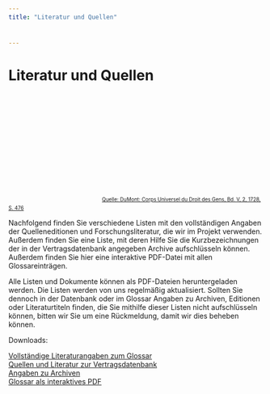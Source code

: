 ```yaml
---
title: "Literatur und Quellen"


---
```


<h1> Literatur und Quellen </h1>

<html>
  <head>
    <style>
      .center-cropped {
        width: 800px;
        height: 200px;
        background-image: url('/lit.jpg');
        background-position: center center;
        background-repeat: no-repeat;
        overflow: hidden;
      }
      .center-cropped img {
        min-height: 100%;
        min-width: 100%;
        opacity: 0;
      }
    </style>
  </head>
  <body>
    <div class="center-cropped">
      <img src="lit.jpg" /></div>
      <a href="https://www.digitale-sammlungen.de/de/view/bsb10491322?page=,1"><div style="text-indent:185px;"><font size="-3">Quelle: DuMont: Corps Universel du Droit des Gens, Bd. V, 2, 1728, S. 476</font></div> </a>
  </body>
</html>



Nachfolgend finden Sie verschiedene Listen mit den vollständigen Angaben der Quelleneditionen und Forschungsliteratur, die wir im Projekt verwenden. Außerdem finden Sie eine Liste, mit deren Hilfe Sie die Kurzbezeichnungen der in der Vertragsdatenbank angegeben Archive aufschlüsseln können. Außerdem finden Sie hier eine interaktive PDF-Datei mit allen Glossareinträgen.

Alle Listen und Dokumente können als PDF-Dateien heruntergeladen werden. Die Listen werden von uns regelmäßig aktualisiert. Sollten Sie dennoch in der Datenbank oder im Glossar Angaben zu Archiven, Editionen oder Literaturtiteln finden, die Sie mithilfe dieser Listen nicht aufschlüsseln können, bitten wir Sie um eine Rückmeldung, damit wir dies beheben können.

Downloads:

[Vollständige Literaturangaben zum Glossar](/literatur.pdf)<br>
[Quellen und Literatur zur Vertragsdatenbank](/quellen.pdf)<br>
[Angaben zu Archiven](/archive.pdf)<br>
[Glossar als interaktives PDF](/glossar.pdf)
